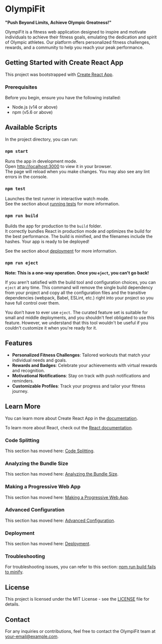 # OlympiFit

**"Push Beyond Limits, Achieve Olympic Greatness!"**

OlympiFit is a fitness web application designed to inspire and motivate individuals to achieve their fitness goals, emulating the dedication and spirit of Olympic athletes. Our platform offers personalized fitness challenges, rewards, and a community to help you reach your peak performance.

## Getting Started with Create React App

This project was bootstrapped with [Create React App](https://github.com/facebook/create-react-app).

### Prerequisites

Before you begin, ensure you have the following installed:

- Node.js (v14 or above)
- npm (v5.6 or above)

## Available Scripts

In the project directory, you can run:

### `npm start`

Runs the app in development mode.\
Open [http://localhost:3000](http://localhost:3000) to view it in your browser.\
The page will reload when you make changes. You may also see any lint errors in the console.

### `npm test`

Launches the test runner in interactive watch mode.\
See the section about [running tests](https://facebook.github.io/create-react-app/docs/running-tests) for more information.

### `npm run build`

Builds the app for production to the `build` folder.\
It correctly bundles React in production mode and optimizes the build for the best performance. The build is minified, and the filenames include the hashes. Your app is ready to be deployed!

See the section about [deployment](https://facebook.github.io/create-react-app/docs/deployment) for more information.

### `npm run eject`

**Note: This is a one-way operation. Once you `eject`, you can't go back!**

If you aren't satisfied with the build tool and configuration choices, you can `eject` at any time. This command will remove the single build dependency from your project and copy all the configuration files and the transitive dependencies (webpack, Babel, ESLint, etc.) right into your project so you have full control over them.

You don’t have to ever use `eject`. The curated feature set is suitable for small and middle deployments, and you shouldn't feel obligated to use this feature. However, we understand that this tool wouldn't be useful if you couldn't customize it when you're ready for it.

## Features

- **Personalized Fitness Challenges**: Tailored workouts that match your individual needs and goals.
- **Rewards and Badges**: Celebrate your achievements with virtual rewards and recognition.
- **Motivational Notifications**: Stay on track with push notifications and reminders.
- **Customizable Profiles**: Track your progress and tailor your fitness journey.

## Learn More

You can learn more about Create React App in the [documentation](https://facebook.github.io/create-react-app/docs/getting-started).

To learn more about React, check out the [React documentation](https://reactjs.org/).

### Code Splitting

This section has moved here: [Code Splitting](https://facebook.github.io/create-react-app/docs/code-splitting).

### Analyzing the Bundle Size

This section has moved here: [Analyzing the Bundle Size](https://facebook.github.io/create-react-app/docs/analyzing-the-bundle-size).

### Making a Progressive Web App

This section has moved here: [Making a Progressive Web App](https://facebook.github.io/create-react-app/docs/making-a-progressive-web-app).

### Advanced Configuration

This section has moved here: [Advanced Configuration](https://facebook.github.io/create-react-app/docs/advanced-configuration).

### Deployment

This section has moved here: [Deployment](https://facebook.github.io/create-react-app/docs/deployment).

### Troubleshooting

For troubleshooting issues, you can refer to this section: [npm run build fails to minify](https://facebook.github.io/create-react-app/docs/troubleshooting#npm-run-build-fails-to-minify).

## License

This project is licensed under the MIT License - see the [LICENSE](LICENSE) file for details.

## Contact

For any inquiries or contributions, feel free to contact the OlympiFit team at [your-email@example.com](mailto:your-email@example.com).
